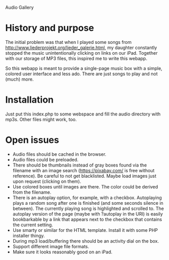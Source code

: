 Audio Gallery

# History and purpose
The initial problem was that when I played some songs from http://www.liederprojekt.org/lieder_galerie.html, my daughter constantly stopped the music unintentionally clicking on links on our iPad. Together with our storage of MP3 files, this inspired me to write this webapp.

So this webapp is meant to provide a single-page music box with a simple, colored user interface and less ado. There are just songs to play and not (much) more.

# Installation
Just put this index.php to some webspace and fill the audio directory with mp3s. Other files might work, too.

# Open issues
* Audio files should be cached in the browser.
* Audio files could be preloaded.
* There should be thumbnails instead of gray boxes found via the filename with an image search (https://pixabay.com/ is free without reference). Be careful to not get blacklisted. Maybe load images just upon request (clicking on them).
* Use colored boxes until images are there. The color could be derived from the filename.
* There is an autoplay option, for example, with a checkbox. Autoplaying plays a random song after one is finished (and some seconds silence in between). The currently playing song is highlighted and scrolled to. The autoplay version of the page (maybe with ?autoplay in the URI) is easily bookbarkable by a link that appears next to the checkbox that contains the current setting.
* Use smarty or similar for the HTML template. Install it with some PHP installer thingy.
* During mp3 load/buffering there should be an activity dial on the box.
* Support different image file formats.
* Make sure it looks reasonably good on an iPad.

